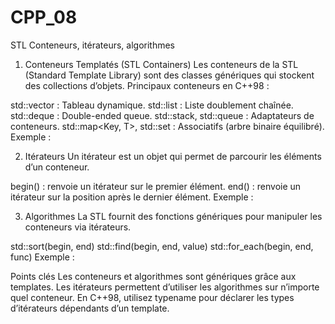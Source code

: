 # CPP_08
STL Conteneurs, itérateurs, algorithmes


1. Conteneurs Templatés (STL Containers)
Les conteneurs de la STL (Standard Template Library) sont des classes génériques qui stockent des collections d’objets.
Principaux conteneurs en C++98 :

std::vector<T> : Tableau dynamique.
std::list<T> : Liste doublement chaînée.
std::deque<T> : Double-ended queue.
std::stack<T>, std::queue<T> : Adaptateurs de conteneurs.
std::map<Key, T>, std::set<T> : Associatifs (arbre binaire équilibré).
Exemple :

2. Itérateurs
Un itérateur est un objet qui permet de parcourir les éléments d’un conteneur.

begin() : renvoie un itérateur sur le premier élément.
end() : renvoie un itérateur sur la position après le dernier élément.
Exemple :

3. Algorithmes
La STL fournit des fonctions génériques pour manipuler les conteneurs via itérateurs.

std::sort(begin, end)
std::find(begin, end, value)
std::for_each(begin, end, func)
Exemple :

Points clés
Les conteneurs et algorithmes sont génériques grâce aux templates.
Les itérateurs permettent d’utiliser les algorithmes sur n’importe quel conteneur.
En C++98, utilisez typename pour déclarer les types d’itérateurs dépendants d’un template.